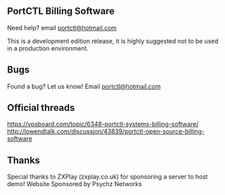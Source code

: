 ## PortCTL Billing Software
Need help? email portctl@hotmail.com

This is a development edition release, it is highly suggested not to be used in a production environment.

## Bugs
Found a bug? Let us know! Email portctl@hotmail.com

## Official threads
https://vpsboard.com/topic/6348-portctl-systems-billing-software/
http://lowendtalk.com/discussion/43839/portctl-open-source-billing-software

## Thanks
Special thanks to ZXPlay (zxplay.co.uk) for sponsoring a server to host demo!
Website Sponsored by Psychz Networks
